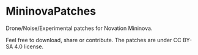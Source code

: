 # MininovaPatches
Drone/Noise/Experimental patches for Novation Mininova.

Feel free to download, share or contribute.
The patches are under CC BY-SA 4.0 license.
